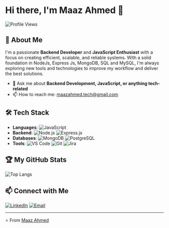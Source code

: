 # Hi there, I'm Maaz Ahmed 👋

![Profile Views](https://komarev.com/ghpvc/?username=maazahmedSE&color=blueviolet)

## 🚀 About Me

I'm a passionate **Backend Developer** and **JavaScript Enthusiast** with a focus on creating efficient, scalable, and reliable systems. With a solid foundation in NodeJs, Express Js, MongoDB, SQL and MySQL, I'm always exploring new tools and technologies to improve my workflow and deliver the best solutions.

- 💬 Ask me about **Backend Development, JavaScript, or anything tech-related**
- 📫 How to reach me: [maazahmed.tech@gmail.com](maazahmed.tech@gmail.com)

## 🛠️ Tech Stack

- **Languages**: ![JavaScript](https://img.shields.io/badge/-JavaScript-F7DF1E?logo=javascript&logoColor=black) 
- **Backend**: ![Node.js](https://img.shields.io/badge/-Node.js-339933?logo=node.js&logoColor=white) ![Express.js](https://img.shields.io/badge/-Express.js-000000?logo=express&logoColor=white)
- **Databases**: ![MongoDB](https://img.shields.io/badge/-MongoDB-47A248?logo=mongodb&logoColor=white) ![PostgreSQL](https://img.shields.io/badge/-PostgreSQL-336791?logo=postgresql&logoColor=white)
- **Tools**: ![VS Code](https://img.shields.io/badge/-VS%20Code-007ACC?logo=visual-studio-code&logoColor=white) ![Git](https://img.shields.io/badge/-Git-F05032?logo=git&logoColor=white) ![Jira](https://img.shields.io/badge/-Jira-0052CC?logo=jira&logoColor=white)

## 🏆 My GitHub Stats

![Top Langs](https://github-readme-stats.vercel.app/api/top-langs/?username=maazahmedSE&layout=compact&theme=radical)

## 📫 Connect with Me

[![LinkedIn](https://img.shields.io/badge/-LinkedIn-0A66C2?logo=linkedin&logoColor=white)](https://www.linkedin.com/in/maaz-ahmed-121471253/)
[![Email](https://img.shields.io/badge/-Email-D14836?logo=gmail&logoColor=white)](mailto:maazahmed.tech@gmail.com)

---

⭐️ From [Maaz Ahmed](https://github.com/maazahmedSE)
